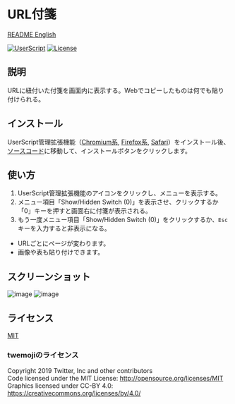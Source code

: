 # URL付箋

[README English](./README.md)

[![UserScript](https://img.shields.io/badge/Framework-UserScript-blue.svg)](https://en.wikipedia.org/wiki/Userscript)
[![License](https://img.shields.io/github/license/hidao80/UserScript)](/LICENSE)

## 説明

URLに紐付いた付箋を画面内に表示する。Webでコピーしたものは何でも貼り付けられる。

## インストール

UserScript管理拡張機能（[Chromium系][chrome-extension], [Firefox系][firefox-extension], [Safari][safari-extension]）をインストール後、[ソースコード][source]に移動して、インストールボタンをクリックします。

[chrome-extension]: https://chrome.google.com/webstore/detail/tampermonkey/dhdgffkkebhmkfjojejmpbldmpobfkfo "Tampermonkey"
[firefox-extension]: https://addons.mozilla.org/ja/firefox/addon/tampermonkey/ "Tampermonkey"
[safari-extension]: https://apps.apple.com/us/app/userscripts/id1463298887 "UserScripts"
[source]: https://github.com/hidao80/UserScript/raw/main/src/Others/UrlSticky/UrlSticky.user.js "Source code"

## 使い方

1. UserScript管理拡張機能のアイコンをクリックし、メニューを表示する。
2. メニュー項目「Show/Hidden Switch (0)」を表示させ、クリックするか「0」キーを押すと画面右に付箋が表示される。
3. もう一度メニュー項目「Show/Hidden Switch (0)」をクリックするか、`Esc`キーを入力すると非表示になる。

- URLごとにページが変わります。
- 画像や表も貼り付けできます。

## スクリーンショット

![image](https://user-images.githubusercontent.com/8155294/218999968-7de0c9b7-aaa8-49ed-8f4d-93dd47b8308e.png)
![image](https://user-images.githubusercontent.com/8155294/219000245-09c37ec6-8291-42bc-9cc5-ddc02abc508a.png)

## ライセンス

[MIT](/LICENSE)

### twemojiのライセンス

Copyright 2019 Twitter, Inc and other contributors\
Code licensed under the MIT License: <http://opensource.org/licenses/MIT>\
Graphics licensed under CC-BY 4.0: <https://creativecommons.org/licenses/by/4.0/>

